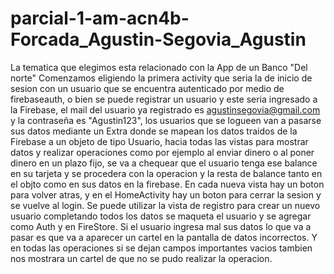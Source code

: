 # parcial-1-am-acn4b-Forcada_Agustin-Segovia_Agustin
La tematica que elegimos esta relacionado con la App de un Banco "Del norte"
Comenzamos eligiendo la primera activity que seria la de inicio de sesion con un usuario que se encuentra autenticado por medio de firebaseauth, o bien se puede registrar un usuario y este seria ingresado a la Firebase, el mail del usuario ya registrado es agustinsegovia@gmail.com y la contraseña es "Agustin123", los usuarios que se logueen van a pasarse sus datos mediante un Extra donde se mapean los datos traidos de la Firebase a un objeto de tipo Usuario, hacia todas las vistas para mostrar datos y realizar operaciones como por ejemplo al enviar dinero o al poner dinero en un plazo fijo, se va a chequear que el usuario tenga ese balance en su tarjeta y se procedera con la operacion y la resta de balance tanto en el objto como en sus datos en la firebase.
En cada nueva vista hay un boton para volver atras, y en el HomeActivity hay un boton para cerrar la sesion y se vuelve al login.
Se puede utilizar la vista de registro para crear un nuevo usuario completando todos los datos se maqueta el usuario y se agregar como Auth y en FireStore.
Si el usuario ingresa mal sus datos lo que va a pasar es que va a aparecer un cartel en la pantalla de datos incorrectos. Y en todas las operaciones si se dejan campos importantes vacios tambien nos mostrara un cartel de que no se pudo realizar la operacion.
